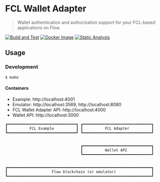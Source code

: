 # FCL Wallet Adapter
> Wallet authentication and authorization support for your FCL-based applications on Flow.

[![Build and Test](https://github.com/flow-hydraulics/fcl-wallet-adapter/actions/workflows/build-test.yml/badge.svg)](https://github.com/flow-hydraulics/fcl-wallet-adapter/actions/workflows/build-test.yml)
[![Docker Image](https://github.com/flow-hydraulics/fcl-wallet-adapter/actions/workflows/docker.yml/badge.svg)](https://github.com/flow-hydraulics/fcl-wallet-adapter/actions/workflows/docker.yml)
[![Static Analysis](https://github.com/flow-hydraulics/fcl-wallet-adapter/actions/workflows/static-analysis.yml/badge.svg)](https://github.com/flow-hydraulics/fcl-wallet-adapter/actions/workflows/static-analysis.yml)

## Usage

### Development

```
$ make
```

#### Containers

* Example: http://localhost:4001
* Emulator: http://localhost:3569, http://localhost:8080
* FCL Wallet Adapter API: http://localhost:4000
* Wallet API: http://localhost:3000

```
┏━━━━━━━━━━━━━━━━━━━━━━━━━━━━━━━┓ ┏━━━━━━━━━━━━━━━━━━━━━━━━━━━━━━━┓
┃          FCL Example          ┃ ┃          FCL Adapter          ┃
┗━━━━━━━━━━━━━━━━━━━━━━━━━━━━━━━┛ ┗━━━━━━━━━━━━━━━━━━━━━━━━━━━━━━━┛


                                  ┏━━━━━━━━━━━━━━━━━━━━━━━━━━━━━━━┓
                                  ┃          Wallet API           ┃
                                  ┗━━━━━━━━━━━━━━━━━━━━━━━━━━━━━━━┛


┏━━━━━━━━━━━━━━━━━━━━━━━━━━━━━━━━━━━━━━━━━━━━━━━━━━━━━━━━━━━━━━━━━┓
┃                    Flow blockchain (or emulator)                ┃
┗━━━━━━━━━━━━━━━━━━━━━━━━━━━━━━━━━━━━━━━━━━━━━━━━━━━━━━━━━━━━━━━━━┛
```
